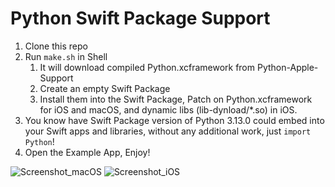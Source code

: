 # Python Swift Package Support

1. Clone this repo
2. Run `make.sh` in Shell
    1. It will download compiled Python.xcframework from Python-Apple-Support
    2. Create an empty Swift Package
    3. Install them into the Swift Package, Patch on Python.xcframework for iOS and macOS, and dynamic libs (lib-dynload/*.so) in iOS.
3. You know have Swift Package version of Python 3.13.0 could embed into your Swift apps and libraries, without any additional work, just `import Python`!
4. Open the Example App, Enjoy!

![Screenshot_macOS](https://github.com/user-attachments/assets/ae1f2e22-4252-447a-b913-6e7bfe9e58a3)
![Screenshot_iOS](https://github.com/user-attachments/assets/a1867aac-7c21-40d7-a64b-a7eea37117c3)
